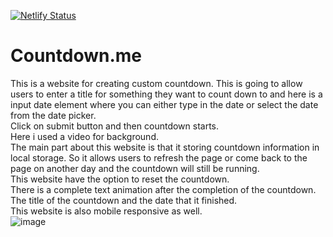 [![Netlify Status](https://api.netlify.com/api/v1/badges/934089f6-0f53-4e8b-8ced-8cff387ac80a/deploy-status)](https://app.netlify.com/sites/fanciful-selkie-8c214b/deploys)
# Countdown.me
This is a website for creating custom countdown. This is going to allow users to enter a title for something they want to count down to and here is a input date element where you can either type in the date or select the date from the date picker.<br>
Click on submit button and then countdown starts.<br>
Here i used a video for background.<br>
The main part about this website is that it storing countdown information in local storage. So it allows users to refresh the page or come back to the page on another day and the countdown will still be running. <br>
This website have the option to reset the countdown.<br>
There is a complete text animation after the completion of the countdown. The title of the countdown and the date that it finished.<br>
This website is also mobile responsive as well.<br>
![image](https://user-images.githubusercontent.com/60316890/177373012-aa319bda-cf8c-4653-a1c6-565bd4a62ee4.png)
